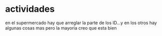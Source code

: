 # actividades
en el supermercado hay que arreglar la parte de los ID...y en los otros hay algunas cosas mas pero la mayoria creo que esta bien
